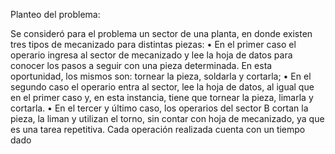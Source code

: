 Planteo del problema:

Se consideró para el problema un sector de una planta, en donde existen tres tipos de mecanizado para distintas piezas:
•	En el primer caso el operario ingresa al sector de mecanizado y lee la hoja de datos para conocer los pasos a seguir con una pieza determinada. En esta oportunidad, los mismos son: tornear la pieza, soldarla y cortarla;
•	En el segundo caso el operario entra al sector, lee la hoja de datos, al igual que en el primer caso y, en esta instancia, tiene que tornear la pieza, limarla y cortarla.
•	En el tercer y último caso, los operarios del sector B cortan la pieza, la liman y utilizan el torno, sin contar con hoja de mecanizado, ya que es una tarea repetitiva.
Cada operación realizada cuenta con un tiempo dado
